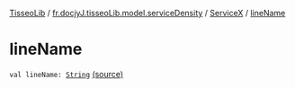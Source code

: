 [TisseoLib](../../index.md) / [fr.docjyJ.tisseoLib.model.serviceDensity](../index.md) / [ServiceX](index.md) / [lineName](./line-name.md)

# lineName

`val lineName: `[`String`](https://kotlinlang.org/api/latest/jvm/stdlib/kotlin/-string/index.html) [(source)](https://github.com/docjyj/tisseoLib/tree/master/src/main/kotlin/fr/docjyJ/tisseoLib/model/serviceDensity/ServiceX.kt#L15)